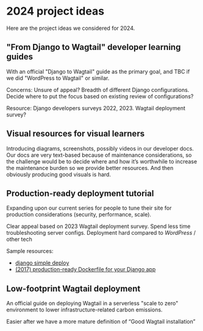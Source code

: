 # 2024 project ideas

Here are the project ideas we considered for 2024.

## "From Django to Wagtail" developer learning guides

With an official "Django to Wagtail" guide as the primary goal, and TBC if we did "WordPress to Wagtail" or similar.

Concerns: Unsure of appeal? Breadth of different Django configurations. Decide where to put the focus based on existing review of configurations?

Resource: Django developers surveys 2022, 2023. Wagtail deployment survey?

## Visual resources for visual learners

Introducing diagrams, screenshots, possibly videos in our developer docs. Our docs are very text-based because of maintenance considerations, so the challenge would be to decide where and how it’s worthwhile to increase the maintenance burden so we provide better resources. And then obviously producing good visuals is hard.

## Production-ready deployment tutorial

Expanding upon our current series for people to tune their site for production considerations (security, performance, scale).

Clear appeal based on 2023 Wagtail deployment survey. Spend less time troubleshooting server configs. Deployment hard compared to _WordPress_ / other tech

Sample resources:

- [django simple deploy](https://github.com/ehmatthes/django-simple-deploy)
- [(2017) production-ready Dockerfile for your Django app](https://www.caktusgroup.com/blog/2017/03/14/production-ready-dockerfile-your-python-django-app/)

## Low-footprint Wagtail deployment

An official guide on deploying Wagtail in a serverless "scale to zero" environment to lower infrastructure-related carbon emissions.

Easier after we have a more mature definition of “Good Wagtail installation”
